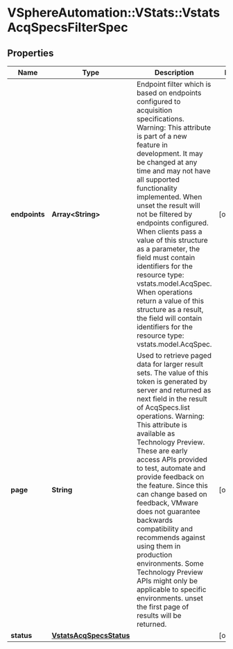 # VSphereAutomation::VStats::VstatsAcqSpecsFilterSpec

## Properties
Name | Type | Description | Notes
------------ | ------------- | ------------- | -------------
**endpoints** | **Array&lt;String&gt;** | Endpoint filter which is based on endpoints configured to acquisition specifications. Warning: This attribute is part of a new feature in development. It may be changed at any time and may not have all supported functionality implemented. When unset the result will not be filtered by endpoints configured. When clients pass a value of this structure as a parameter, the field must contain identifiers for the resource type: vstats.model.AcqSpec. When operations return a value of this structure as a result, the field will contain identifiers for the resource type: vstats.model.AcqSpec. | [optional] 
**page** | **String** | Used to retrieve paged data for larger result sets. The value of this token is generated by server and returned as next field in the result of AcqSpecs.list operations. Warning: This attribute is available as Technology Preview. These are early access APIs provided to test, automate and provide feedback on the feature. Since this can change based on feedback, VMware does not guarantee backwards compatibility and recommends against using them in production environments. Some Technology Preview APIs might only be applicable to specific environments. unset the first page of results will be returned. | [optional] 
**status** | [**VstatsAcqSpecsStatus**](VstatsAcqSpecsStatus.md) |  | [optional] 


